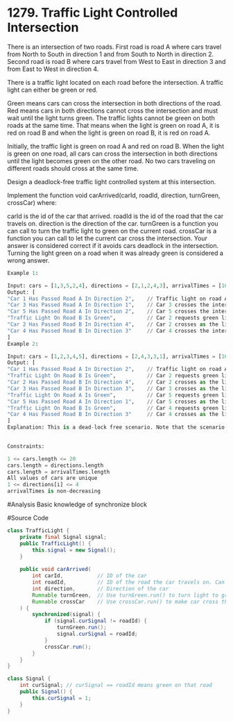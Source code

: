 # 1279. Traffic Light Controlled Intersection

There is an intersection of two roads. First road is road A where cars travel from North to South in direction 1 and from South to North in direction 2. Second road is road B where cars travel from West to East in direction 3 and from East to West in direction 4.



There is a traffic light located on each road before the intersection. A traffic light can either be green or red.

Green means cars can cross the intersection in both directions of the road.
Red means cars in both directions cannot cross the intersection and must wait until the light turns green.
The traffic lights cannot be green on both roads at the same time. That means when the light is green on road A, it is red on road B and when the light is green on road B, it is red on road A.

Initially, the traffic light is green on road A and red on road B. When the light is green on one road, all cars can cross the intersection in both directions until the light becomes green on the other road. No two cars traveling on different roads should cross at the same time.

Design a deadlock-free traffic light controlled system at this intersection.

Implement the function void carArrived(carId, roadId, direction, turnGreen, crossCar) where:

carId is the id of the car that arrived.
roadId is the id of the road that the car travels on.
direction is the direction of the car.
turnGreen is a function you can call to turn the traffic light to green on the current road.
crossCar is a function you can call to let the current car cross the intersection.
Your answer is considered correct if it avoids cars deadlock in the intersection. Turning the light green on a road when it was already green is considered a wrong answer.

```python
Example 1:

Input: cars = [1,3,5,2,4], directions = [2,1,2,4,3], arrivalTimes = [10,20,30,40,50]
Output: [
"Car 1 Has Passed Road A In Direction 2",    // Traffic light on road A is green, car 1 can cross the intersection.
"Car 3 Has Passed Road A In Direction 1",    // Car 3 crosses the intersection as the light is still green.
"Car 5 Has Passed Road A In Direction 2",    // Car 5 crosses the intersection as the light is still green.
"Traffic Light On Road B Is Green",          // Car 2 requests green light for road B.
"Car 2 Has Passed Road B In Direction 4",    // Car 2 crosses as the light is green on road B now.
"Car 4 Has Passed Road B In Direction 3"     // Car 4 crosses the intersection as the light is still green.
]
Example 2:

Input: cars = [1,2,3,4,5], directions = [2,4,3,3,1], arrivalTimes = [10,20,30,40,40]
Output: [
"Car 1 Has Passed Road A In Direction 2",    // Traffic light on road A is green, car 1 can cross the intersection.
"Traffic Light On Road B Is Green",          // Car 2 requests green light for road B.
"Car 2 Has Passed Road B In Direction 4",    // Car 2 crosses as the light is green on road B now.
"Car 3 Has Passed Road B In Direction 3",    // Car 3 crosses as the light is green on road B now.
"Traffic Light On Road A Is Green",          // Car 5 requests green light for road A.
"Car 5 Has Passed Road A In Direction 1",    // Car 5 crosses as the light is green on road A now.
"Traffic Light On Road B Is Green",          // Car 4 requests green light for road B. Car 4 blocked until car 5 crosses and then traffic light is green on road B.
"Car 4 Has Passed Road B In Direction 3"     // Car 4 crosses as the light is green on road B now.
]
Explanation: This is a dead-lock free scenario. Note that the scenario when car 4 crosses before turning light into green on road A and allowing car 5 to pass is also correct and Accepted scenario.
 

Constraints:

1 <= cars.length <= 20
cars.length = directions.length
cars.length = arrivalTimes.length
All values of cars are unique
1 <= directions[i] <= 4
arrivalTimes is non-decreasing
```

#Analysis
Basic knowledge of synchronize block

#Source Code
```java
class TrafficLight {
    private final Signal signal;
    public TrafficLight() {
        this.signal = new Signal();
    }
    
    public void carArrived(
        int carId,           // ID of the car
        int roadId,          // ID of the road the car travels on. Can be 1 (road A) or 2 (road B)
        int direction,       // Direction of the car
        Runnable turnGreen,  // Use turnGreen.run() to turn light to green on current road
        Runnable crossCar    // Use crossCar.run() to make car cross the intersection 
    ) {
        synchronized(signal) {
            if (signal.curSignal != roadId) {                
                turnGreen.run();
                signal.curSignal = roadId;
            }
            crossCar.run();
        } 
    }
}

class Signal {
    int curSignal; // curSignal == roadId means green on that road
    public Signal() {
        this.curSignal = 1;
    }
}
```